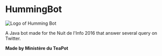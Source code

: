 # HummingBot 

![Logo of Humming Bot](http://i.imgur.com/2AN8yVe.png "Tweet !")

A Java bot made for the Nuit de l'Info 2016 that answer several query on Twitter.

**Made by Ministère du TeaPot**
